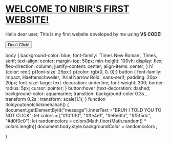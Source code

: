 <!DOCTYPE html>
<html> 
<head>
<title> NIBIR'S FIRST WEBSITE! </title>
<meta charset="utf=8">
<link rel="stylesheet"
href="style.css">
</head>
<body> 
<h1><U>WELCOME TO NIBIR'S FIRST WEBSITE!</U></h1>
<P>Hello dear user, This is my first website developed by me using <B>VS CODE!</B></P>
<button onclick="Itoldyoutonotclickmehahah()">Don't Click!</button>
<p id="message"></p>
<script src="script.js" defer></script> 
</body>
</html>
body { background-color: blue;
    font-family: 'Times New Roman', Times, serif;
text-align: center;
margin-top: 50px;
min-height: 100vh;
display: flex;
flex-direction: column;
justify-content: center;
align-items: center;
}
h1 {color: red;}
p{font-size: 25px;}
p{color: rgb(0, 0, 0);}
button { font-family: Impact, Haettenschweiler, 'Arial Narrow Bold', sans-serif;
    padding: 20px 20px;
font-size: large;
text-decoration: underline;
font-weight: 300;
border-radius: 5px;
cursor: pointer;
}
button:hover {text-decoration: dashed;
background-color: aquamarine;
transition: background-color 0.3s , transform 0.2s ;
transform: scale(1.1);
}
function  Itoldyoutonotclickmehahah() {
document.getElementById("message").innerText ="BRUH I TOLD YOU TO NOT CLICK";
let colors = ["#f0f0f0", "#ffe4e1", "#e6e6fa", "#f5f5dc", "#d0f0c0"];
let randomcolors = colors[Math.floor(Math.random() * colors.length)]
document.body.style.backgroundColor = randomcolors ;

}



